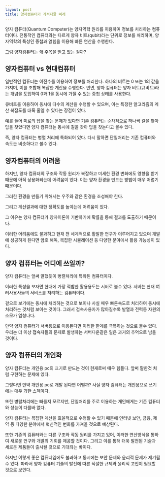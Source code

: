 ```yaml
---
layout: post
title: 양자컴퓨터가 가져다줄 미래  
---
```


양자 컴퓨터(Quantum Computer)는 양자역학 원리를 이용하여 정보를 처리하는 컴퓨터이다. 전통적인 컴퓨터와는 다르게 양자 비트(qubit)라는 단위로 정보를 처리하며, 양자역학의 특성인 중첩과 얽힘을 이용해 빠른 연산을 수행한다.

그럼 양자컴퓨터는 왜 주목을 받고 있는 걸까?



<h2>양자컴퓨터 vs 현대컴퓨터</h2>
일반적인 컴퓨터는 이진수를 이용하여 정보를 처리한다.
하나의 비트는 0 또는 1의 값을 가지며, 이를 조합해 복잡한 계산을 수행한다. 반면, 양자 컴퓨터는 양자 비트(큐비트)라는 개념을 도입하여 0과 1을 동시에 가질 수 있는 중첩 상태를 사용한다. 

큐비트를 이용하여 동시에 다수의 계산을 수행할 수 있으며, 이는 특정한 알고리즘의 계산 복잡도를 대폭 줄일 수 있다는 장점이 있다.

예를 들어 미로의 답을 찾는 문제가 있다면 기존 컴퓨터는 순차적으로 하나씩 길을 찾아 답을 찾았다면 양자 컴퓨터는 동시에 길을 찾아 답을 찾는다고 볼수 있다.

즉, 양자 컴퓨터는 병렬 처리에 특화되어 있다. 다시 말하면 단일처리는 기존 컴퓨터와 속도는 비슷하다고 볼수 있다. 



<h2>양자컴퓨터의 어려움</h2>
하지만, 양자 컴퓨터의 구조와 작동 원리가 복잡하고 미세한 환경 변화에도 영향을 받기 때문에 아직 상용화되는데 어려움이 있다.
이는 양자 환경을 만드는 방법이 매우 어렵기 때문이다. 

그러한 환경을 만들기 위해서는 우주와 같은 환경을 조성해야 한다.

그리고 계산결과에 대한 정확도를 높이는데 어려움이 있다. 

그 이유는 양자 컴퓨터가 양자이론이 기반하기에 확률을 통해 결과를 도출하기 때문이다.

이러한 어려움에도 불과하고 현재 전 세계적으로 활발한 연구가 이루어지고 있으며 개발에 성공하게 된다면 암호 해독, 복잡한 시뮬레이션 등 다양한 분야에서 활용 가능성이 있다.




<h2>양자 컴퓨터는 어디에 쓰일까?</h2> 
양자 컴퓨터는 앞써 말했듯이 병렬처리에 특화된 컴퓨터이다.

이러한 특성을 보자면 현대에 가장 적합한 활용용도는 서버로 볼수 있다.
서버는 현재 여러사용사들의 서비스를 처리하는 컴퓨터이다.

겉으로 보기에는 동시에 처리하는 것으로 보이나 사실 매우 빠른속도로 처리하여 동시에 처리하는 것처럼 보이는 것이다.
그래서 접속사용자가 많아질수록 발열과 전력등 자원의 소모가 엄청나다.

만약 양자 컴퓨터가 서버용으로 이용된다면 이러한 한계를 극복하는 것으로 볼수 있다.
우리는 더 이상 접속자들의 문제로 발생하는 서버다운같은 일은 과거의 추억으로 남을 것이다.



<h2>양자 컴퓨터의 개인화</h2> 
양자 컴퓨터는 개인용 pc의 크기로 만드는 것이 현재로써 매우 힘들다.
앞써 말한것 처럼 구현하는 문제에 있다.

그렇다면 만약 개인용 pc로 개발 된다면 어떨까?
사실 양자 컴퓨터는 개인용으로 쓰기에는 매우 과한 스펙이다.

또한 병렬처리에는 빠를지 모르지만, 단일처리를 주로 이용하는 개인에게는 기존 컴퓨터와 성능이 다를바 없다.

양자 컴퓨터는 복잡한 계산을 효율적으로 수행할 수 있기 때문에 인터넷 보안, 금융, 제약 등 다양한 분야에서 혁신적인 변화를 가져올 것으로 예상된다.

또한 기존의 컴퓨터와는 다른 구조와 작동 원리를 가지고 있어, 이러한 연산방식을 통하여 새로운 연구와 개발의 기회를 제공할 것이다. 그리고 이를 통해 더욱 발전된 기술과 세로운 제품들이 출시될 것으로 기대되는 바이다.

하지만 이렇게 좋은 컴퓨터임에도 불과하고 동시에는 보안 문제와 윤리적 문제가 제기될 수 있다.
따라서 양자 컴퓨터 기술의 발전에 따른 적절한 규제와 윤리적 고민이 필요할 것으로 보인다.